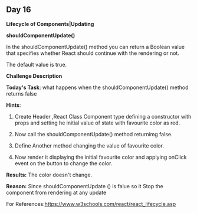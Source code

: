 ## Day 16

**Lifecycle of Components|Updating**

**shouldComponentUpdate()**

In the shouldComponentUpdate() method you can return a Boolean
value that specifies whether React should continue with
the rendering or not.

The default value is true.


**Challenge Description**

**Today's Task**: what happens when the shouldComponentUpdate() method returns false

**Hints**:
1. Create Header ,React Class Component type defining a constructor
   with props and setting he initial value of state with favourite
   color as red.
   
2. Now call the shouldComponentUpdate() method returnimg false.

3. Define Another method changing the value of favourite color.

4. Now render it displaying the initial favourite color and
   applying onClick event on the button to change the color.

**Results:**
The color doesn't change.

**Reason:**  Since shouldComponentUpdate () is falue so it Stop the component from rendering at any update


For References:https://www.w3schools.com/react/react_lifecycle.asp
